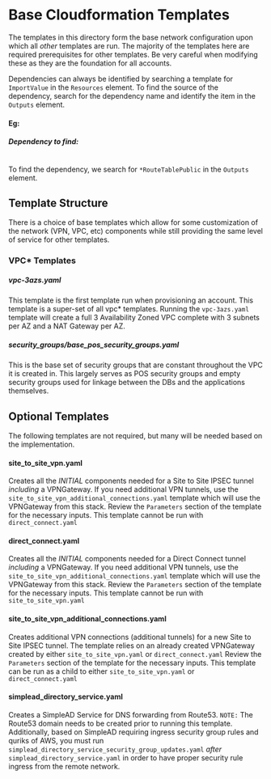 # Base Cloudformation Templates
The templates in this directory form the base network configuration upon which all *other* templates are run.  The majority of the templates here are required prerequisites for other templates.  Be very careful when modifying these as they are the foundation for all accounts.

Dependencies can always be identified by searching a template for `ImportValue` in the `Resources` element.  To find the source of the dependency, search for the dependency name and identify the item in the `Outputs` element.

#### Eg:
##### Dependency to find:

```- 'Fn::ImportValue': !Sub '${ParentVPCStack}-RouteTablePublic'
```

To find the dependency, we search for `*RouteTablePublic` in the `Outputs` element.


## Template Structure
There is a choice of base templates which allow for some customization of the network (VPN, VPC, etc) components while still providing the same level of service for other templates.
### VPC* Templates
##### vpc-3azs.yaml
This template is the first template run when provisioning an account.  This template is a super-set of all vpc* templates.  Running the `vpc-3azs.yaml` template will create a full 3 Availability Zoned VPC complete with 3 subnets per AZ and a NAT Gateway per AZ.
##### security_groups/base_pos_security_groups.yaml
This is the base set of security groups that are constant throughout the VPC it is created in.  This largely serves as POS security groups and empty security groups used for linkage between the DBs and the applications themselves.

## Optional Templates
The following templates are not required, but many will be needed based on the implementation.
#### site_to_site_vpn.yaml
Creates all the _INITIAL_ components needed for a Site to Site IPSEC tunnel _including_ a VPNGateway.  If you need additional VPN tunnels, use the `site_to_site_vpn_additional_connections.yaml` template which will use the VPNGateway from this stack.  Review the `Parameters` section of the template for the necessary inputs.
This template cannot be run with `direct_connect.yaml`
#### direct_connect.yaml
Creates all the _INITIAL_ components needed for a Direct Connect tunnel _including_ a VPNGateway.  If you need additional VPN tunnels, use the `site_to_site_vpn_additional_connections.yaml` template which will use the VPNGateway from this stack.  Review the `Parameters` section of the template for the necessary inputs.
This template cannot be run with `site_to_site_vpn.yaml`
#### site_to_site_vpn_additional_connections.yaml
Creates additional VPN connections (additional tunnels) for a new Site to Site IPSEC tunnel.  The template relies on an already created VPNGateway created by either `site_to_site_vpn.yaml` or `direct_connect.yaml` Review the `Parameters` section of the template for the necessary inputs.
This template can be run as a child to either `site_to_site_vpn.yaml` or `direct_connect.yaml`
#### simplead_directory_service.yaml
Creates a SimpleAD Service for DNS forwarding from Route53.  `NOTE:` The Route53 domain needs to be created prior to running this template.  Additionally, based on SimpleAD requiring ingress security group rules and quriks of AWS, you must run `simplead_directory_service_security_group_updates.yaml` *after* `simplead_directory_service.yaml` in order to have proper security rule ingress from the remote network.
